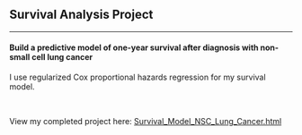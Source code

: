 ## Survival Analysis Project

---

#### Build a predictive model of one-year survival after diagnosis with non-small cell lung cancer

I use regularized Cox proportional hazards regression for my survival model.

<br/>

View my completed project here: [Survival_Model_NSC_Lung_Cancer.html](https://htmlpreview.github.io/?https://raw.githubusercontent.com/joe-aquino/survival_analysis/master/Survival_Model_NSC_Lung_Cancer.html)
